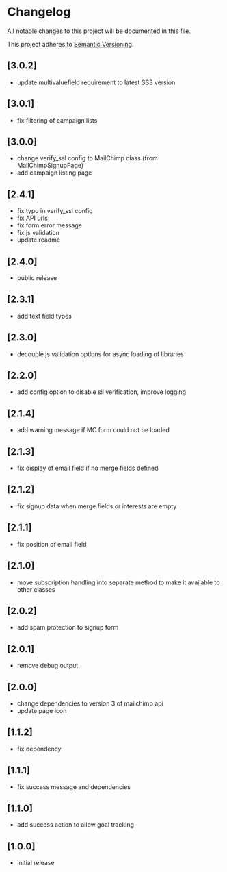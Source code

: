 # Changelog

All notable changes to this project will be documented in this file.

This project adheres to [Semantic Versioning](http://semver.org/).

## [3.0.2]

* update multivaluefield requirement to latest SS3 version

## [3.0.1]

* fix filtering of campaign lists

## [3.0.0]

* change verify_ssl config to MailChimp class (from MailChimpSignupPage)
* add campaign listing page

## [2.4.1]

* fix typo in verify_ssl config
* fix API urls
* fix form error message
* fix js validation
* update readme

## [2.4.0]

* public release

## [2.3.1]

* add text field types

## [2.3.0]

* decouple js validation options for async loading of libraries

## [2.2.0]

* add config option to disable sll verification, improve logging

## [2.1.4]

* add warning message if MC form could not be loaded

## [2.1.3]

* fix display of email field if no merge fields defined

## [2.1.2]

* fix signup data when merge fields or interests are empty

## [2.1.1]

* fix position of email field

## [2.1.0]

* move subscription handling into separate method to make it available to other classes

## [2.0.2]

* add spam protection to signup form

## [2.0.1]

* remove debug output

## [2.0.0]

* change dependencies to version 3 of mailchimp api
* update page icon

## [1.1.2]

* fix dependency

## [1.1.1]

* fix success message and dependencies

## [1.1.0]

* add success action to allow goal tracking

## [1.0.0]

* initial release
